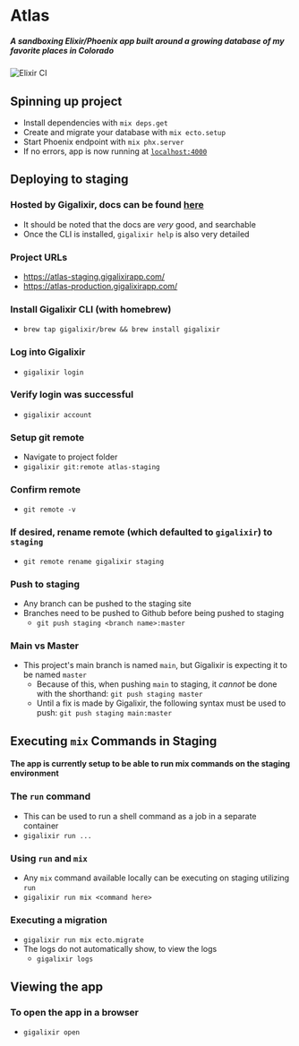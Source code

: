# Atlas

##### A sandboxing Elixir/Phoenix app built around a growing database of my favorite places in Colorado 

![Elixir CI](https://github.com/noelworden/atlas/workflows/Elixir%20CI/badge.svg)

## Spinning up project
  - Install dependencies with `mix deps.get`
  - Create and migrate your database with `mix ecto.setup`
  - Start Phoenix endpoint with `mix phx.server`
  - If no errors, app is now running at [`localhost:4000`](http://localhost:4000)

## Deploying to staging
### Hosted by Gigalixir, docs can be found [here](https://gigalixir.readthedocs.io/en/latest/)
  - It should be noted that the docs are _very_ good, and searchable
  - Once the CLI is installed, `gigalixir help` is also very detailed

### Project URLs
  - https://atlas-staging.gigalixirapp.com/
  - https://atlas-production.gigalixirapp.com/

### Install Gigalixir CLI (with homebrew)
  - `brew tap gigalixir/brew && brew install gigalixir`

### Log into Gigalixir
  - `gigalixir login`

### Verify login was successful
  - `gigalixir account`

### Setup git remote
  - Navigate to project folder
  - `gigalixir git:remote atlas-staging`

### Confirm remote
  - `git remote -v`

### If desired, rename remote (which defaulted to `gigalixir`) to `staging`
  - `git remote rename gigalixir staging`

### Push to staging
  - Any branch can be pushed to the staging site
  - Branches need to be pushed to Github before being pushed to staging
    - `git push staging <branch name>:master`

### Main vs Master
  - This project's main branch is named `main`, but Gigalixir is expecting it to be named `master`
    - Because of this, when pushing `main` to staging, it _cannot_ be done with the shorthand:
      `git push staging master`
    - Until a fix is made by Gigalixir, the following syntax must be used to push:
      `git push staging main:master`


## Executing `mix` Commands in Staging
#### The app is currently setup to be able to run mix commands on the staging environment

### The `run` command
  - This can be used to run a shell command as a job in a separate container
  - `gigalixir run ...`

### Using `run` and `mix`
  - Any `mix` command available locally can be executing on staging utilizing `run`
  - `gigalixir run mix <command here>`

### Executing a migration
  - `gigalixir run mix ecto.migrate`
  - The logs do not automatically show, to view the logs
    - `gigalixir logs`


## Viewing the app
### To open the app in a browser
- `gigalixir open`
